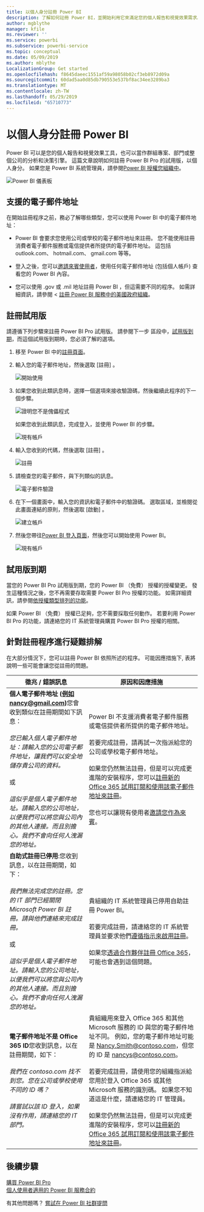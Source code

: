 ```yaml
---
title: 以個人身分註冊 Power BI
description: 了解如何註冊 Power BI，並開始利用它來滿足您的個人報告和視覺效果需求。
author: mgblythe
manager: kfile
ms.reviewer: ''
ms.service: powerbi
ms.subservice: powerbi-service
ms.topic: conceptual
ms.date: 05/09/2019
ms.author: mblythe
LocalizationGroup: Get started
ms.openlocfilehash: f8645daeec1551af59a98058b02cf3eb8972d09a
ms.sourcegitcommit: 60dad5aa0d85db790553e537bf8ac34ee3289ba3
ms.translationtype: MT
ms.contentlocale: zh-TW
ms.lasthandoff: 05/29/2019
ms.locfileid: "65710773"
---
```

# <a name="sign-up-for-power-bi-as-an-individual"></a>以個人身分註冊 Power BI

Power BI 可以是您的個人報告和視覺效果工具，也可以當作群組專案、部門或整個公司的分析和決策引擎。 這篇文章說明如何註冊 Power BI Pro 的試用版，以個人身分。 如果您是 Power BI 系統管理員，請參閱[Power BI 授權您組織中](service-admin-licensing-organization.md)。

![Power BI 儀表板](media/service-self-service-signup-for-power-bi/dashboard.png)

## <a name="supported-email-addresses"></a>支援的電子郵件地址

在開始註冊程序之前，務必了解哪些類型，您可以使用 Power BI 中的電子郵件地址：

* Power BI 會要求您使用公司或學校的電子郵件地址來註冊。 您不能使用註冊消費者電子郵件服務或電信提供者所提供的電子郵件地址。 這包括 outlook.com、 hotmail.com、 gmail.com 等等。

* 登入之後，您可以[邀請來賓使用者](https://docs.microsoft.com/azure/active-directory/active-directory-b2b-what-is-azure-ad-b2b)，使用任何電子郵件地址 (包括個人帳戶) 查看您的 Power BI 內容。

* 您可以使用 .gov 或 .mil 地址註冊 Power BI ，但這需要不同的程序。 如需詳細資訊，請參閱 <<c0> [ 註冊 Power BI 服務中的美國政府組織](service-govus-signup.md)。

## <a name="sign-up-for-a-trial"></a>註冊試用版

請遵循下列步驟來註冊 Power BI Pro 試用版。 請參閱下一步 區段中，[試用版到期](#trial-expiration)，而這個試用版到期時，您必須了解的選項。

1. 移至 Power BI 中的[註冊頁面](https://signup.microsoft.com/signup?sku=a403ebcc-fae0-4ca2-8c8c-7a907fd6c235)。

1. 輸入您的電子郵件地址，然後選取 [註冊]  。

    ![開始使用](media/service-self-service-signup-for-power-bi/get-started.png)

1. 如果您收到此類訊息時，選擇一個選項來接收驗證碼，然後繼續此程序的下一個步驟。

    ![證明您不是傀儡程式](media/service-self-service-signup-for-power-bi/prove-robot.png)

    如果您收到此類訊息，完成登入，並使用 Power BI 的步驟。

    ![現有帳戶](media/service-self-service-signup-for-power-bi/existing-account.png)

1. 輸入您收到的代碼，然後選取 [註冊]  。

    ![註冊](media/service-self-service-signup-for-power-bi/sign-up.png)

1. 請檢查您的電子郵件，與下列類似的訊息。

    ![電子郵件驗證](media/service-self-service-signup-for-power-bi/email-verification.png)

1. 在下一個畫面中，輸入您的資訊和電子郵件中的驗證碼。 選取區域，並檢閱從此畫面連結的原則，然後選取 [啟動]  。

    ![建立帳戶](media/service-self-service-signup-for-power-bi/create-account.png)

1. 然後您帶往[Power BI 登入頁面](https://powerbi.microsoft.com/landing/signin/)，然後您可以開始使用 Power BI。

    ![現有帳戶](media/service-self-service-signup-for-power-bi/welcome-screen.png)

## <a name="trial-expiration"></a>試用版到期

當您的 Power BI Pro 試用版到期，您的 Power BI （免費） 授權的授權變更。 發生這種情況之後，您不再需要存取需要 Power BI Pro 授權的功能。 如需詳細資訊，請參閱[依授權類型排列的功能](service-features-license-type.md)。

如果 Power BI （免費） 授權已足夠，您不需要採取任何動作。 若要利用 Power BI Pro 的功能，請連絡您的 IT 系統管理員購買 Power BI Pro 授權的相關。

## <a name="troubleshooting-the-sign-up-process"></a>針對註冊程序進行疑難排解

在大部分情況下，您可以註冊 Power BI 依照所述的程序。 可能因應措施下, 表將說明一些可能會讓您從註冊的問題。

| 徵兆 / 錯誤訊息 | 原因和因應措施 |
| ----------------------- | -------------------- |
| <strong>個人電子郵件地址 (例如nancy@gmail.com)</strong>您會收到類似在註冊期間如下訊息： <br /><br /> *您已輸入個人電子郵件地址：請輸入您的公司電子郵件地址，讓我們可以安全地儲存貴公司的資料。* <br /><br /> 或 <br /><br /> *這似乎是個人電子郵件地址。請輸入您的公司地址，以便我們可以將您與公司內的其他人連接。而且別擔心。我們不會向任何人洩漏您的地址。* | Power BI 不支援消費者電子郵件服務或電信提供者所提供的電子郵件地址。 <br /><br /> 若要完成註冊，請再試一次指派給您的公司或學校電子郵件地址。 <br /><br /> 如果您仍然無法註冊，但是可以完成更進階的安裝程序，您可以[註冊新的 Office 365 試用訂閱和使用該電子郵件地址來註冊](service-admin-signing-up-for-power-bi-with-a-new-office-365-trial.md)。 <br /><br /> 您也可以讓現有使用者[邀請您作為來賓](service-admin-azure-ad-b2b.md)。 |
| **自助式註冊已停用**:您收到訊息，以在註冊期間，如下： <br /><br /> *我們無法完成您的註冊。您的 IT 部門已經關閉 Microsoft Power BI 註冊。請與他們連絡來完成註冊。* <br /><br /> 或 <br /><br /> *這似乎是個人電子郵件地址。請輸入您的公司地址，以便我們可以將您與公司內的其他人連接。而且別擔心。我們不會向任何人洩漏您的地址。* | 貴組織的 IT 系統管理員已停用自助註冊 Power BI。 <br /><br /> 若要完成註冊，請連絡您的 IT 系統管理員並要求他們[遵循指示來啟用註冊](service-admin-licensing-organization.md#enable-or-disable-individual-user-sign-up-in-azure-active-directory)。 <br/><br/> 如果您[透過合作夥伴註冊 Office 365](service-admin-syndication-partner.md)，可能也會遇到這個問題。 |
| **電子郵件地址不是 Office 365 ID**您收到訊息，以在註冊期間，如下： <br /><br /> *我們在 contoso.com 找不到您。您在公司或學校使用不同的 ID 嗎？<br /><br />請嘗試以該 ID 登入，如果沒有作用，請連絡您的 IT 部門。* | 貴組織用來登入 Office 365 和其他 Microsoft 服務的 ID 與您的電子郵件地址不同。  例如，您的電子郵件地址可能是 Nancy.Smith@contoso.com，但您的 ID 是 nancys@contoso.com。 <br /><br /> 若要完成註冊，請使用您的組織指派給您用於登入 Office 365 或其他 Microsoft 服務的識別碼。  如果您不知道這是什麼，請連絡您的 IT 管理員。 <br /><br /> 如果您仍然無法註冊，但是可以完成更進階的安裝程序，您可以[註冊新的 Office 365 試用訂閱和使用該電子郵件地址來註冊](service-admin-signing-up-for-power-bi-with-a-new-office-365-trial.md)。 |

## <a name="next-steps"></a>後續步驟

[購買 Power BI Pro](service-admin-purchasing-power-bi-pro.md)  
[個人使用者適用的 Power BI 服務合約](https://powerbi.microsoft.com/terms-of-service/)  

有其他問題嗎？ [嘗試在 Power BI 社群提問](http://community.powerbi.com/)